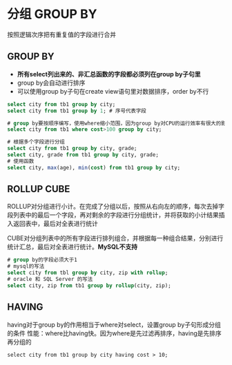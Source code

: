 # 分组 GROUP BY
按照逻辑次序把有重复值的字段进行合并

## GROUP BY
* **所有select列出来的、非汇总函数的字段都必须列在group by子句里**
* group by会自动进行排序
* 可以使用group by子句在create view语句里对数据排序，order by不行

```sql
select city from tb1 group by city;
select city from tb1 group by 1; # 序号代表字段

# group by要按顺序编写，使用where缩小范围，因为group by对CPU的运行效率有很大的影响
select city from tb1 where cost>100 group by city;

# 根据多个字段进行分组
select city from tb1 group by city, grade;
select city, grade from tb1 group by city, grade;
# 使用函数
select city, max(age), min(cost) from tb1 group by city; 
```

## ROLLUP CUBE
ROLLUP对分组进行小计。在完成了分组以后，按照从右向左的顺序，每次去掉字段列表中的最后一个字段，再对剩余的字段进行分组统计，并将获取的小计结果插入返回表中，最后对全表进行统计

CUBE对分组列表中的所有字段进行排列组合，并根据每一种组合结果，分别进行统计汇总，最后对全表进行统计。**MySQL不支持**

```sql
# group by的字段必须大于1
# mysql的写法
select city from tbl group by city, zip with rollup;
# oracle 和 SQL Server 的写法
select city, zip from tb1 group by rollup(city, zip);
```

## HAVING
having对于group by的作用相当于where对select，设置group by子句形成分组的条件
性能：where比having快。因为where是先过滤再排序，having是先排序再分组的

```
select city from tb1 group by city having cost > 10;
```